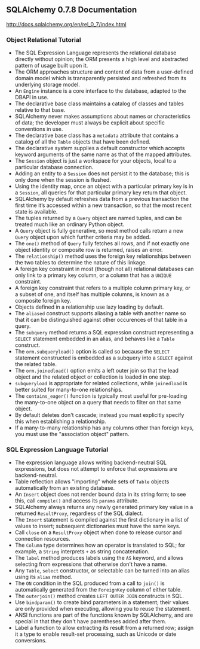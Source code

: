 ## SQLAlchemy 0.7.8 Documentation

http://docs.sqlalchemy.org/en/rel_0_7/index.html

### Object Relational Tutorial

* The SQL Expression Language represents the relational database directly without opinion; the ORM presents a high level and abstracted pattern of usage built upon it.
* The ORM approaches structure and content of data from a user-defined domain model which is transparently persisted and refreshed from its underlying storage model.
* An `Engine` instance is a core interface to the database, adapted to the DBAPI in use.
* The declarative base class maintains a catalog of classes and tables relative to that base.
* SQLAlchemy never makes assumptions about names or characteristics of data; the developer must always be explicit about specific conventions in use.
* The declarative base class has a `metadata` attribute that contains a catalog of all the `Table` objects that have been defined.
* The declarative system supplies a default constructor which accepts keyword arguments of the same name as that of the mapped attributes.
* The `Session` object is just a workspace for your objects, local to a particular database connection.
* Adding an entity to a `Session` does not persist it to the database; this is only done when the session is flushed.
* Using the identity map, once an object with a particular primary key is in a `Session`, all queries for that particular primary key return that object.
* SQLAlchemy by default refreshes data from a previous transaction the first time it’s accessed within a new transaction, so that the most recent state is available.
* The tuples returned by a `Query` object are named tuples, and can be treated much like an ordinary Python object.
* A `Query` object is fully generative, so most method calls return a new `Query` object upon which further criteria may be added.
* The `one()` method of `Query` fully fetches all rows, and if not exactly one object identity or composite row is returned, raises an error.
* The `relationship()` method uses the foreign key relationships between the two tables to determine the nature of this linkage.
* A foreign key constraint in most (though not all) relational databases can only link to a primary key column, or a column that has a `UNIQUE` constraint.
* A foreign key constraint that refers to a multiple column primary key, or a subset of one, and itself has multiple columns, is known as a composite foreign key.
* Objects defined in a relationship use lazy loading by default.
* The `aliased` construct supports aliasing a table with another name so that it can be distinguished against other occurences of that table in a query.
* The `subquery` method returns a SQL expression construct representing a `SELECT` statement embedded in an alias, and behaves like a `Table` construct.
* The `orm.subqueryload()` option is called so because the `SELECT` statement constructed is embedded as a subquery into a `SELECT` against the related table.
* The `orm.joinedload()` option emits a left outer join so that the lead object and the related object or collection is loaded in one step.
* `subqueryload` is appropriate for related collections, while `joinedload` is better suited for many-to-one relationships.
* The `contains_eager()` function is typically most useful for pre-loading the many-to-one object on a query that needs to filter on that same object.
* By default deletes don't cascade; instead you must explicitly specify this when establishing a relationship.
* If a many-to-many relationship has any columns other than foreign keys, you must use the "association object" pattern.

### SQL Expression Language Tutorial

* The expression language allows writing backend-neutral SQL expressions, but does not attempt to enforce that expressions are backend-neutral.
* Table reflection allows "importing" whole sets of `Table` objects automatically from an existing database.
* An `Insert` object does not render bound data in its string form; to see this, call `compile()` and access its `params` attribute.
* SQLAlchemy always returns any newly generated primary key value in a returned `ResultProxy`, regardless of the SQL dialect.
* The `Insert` statement is compiled against the first dictionary in a list of values to insert; subsequent dictionaries must have the same keys.
* Call `close` on a `ResultProxy` object when done to release cursor and connection resources.
* The `Column` type determines how an operator is translated to SQL; for example, a `String` interprets `+` as string concatenation.
* The `label` method produces labels using the `AS` keyword, and allows selecting from expressions that otherwise don't have a name.
* Any `Table`, `select` constructor, or selectable can be turned into an alias using its `alias` method.
* The `ON` condition in the SQL produced from a call to `join()` is automatically generated from the `ForeignKey` column of either table.
* The `outerjoin()` method creates `LEFT OUTER JOIN` constructs in SQL.
* Use `bindparam()` to create bind parameters in a statement; their values are only provided when executing, allowing you to reuse the statement.
* ANSI functions are part of the functions known by SQLAlchemy, and are special in that they don't have parentheses added after them.
* Label a function to allow extracting its result from a returned row; assign it a type to enable result-set processing, such as Unicode or date conversions.

